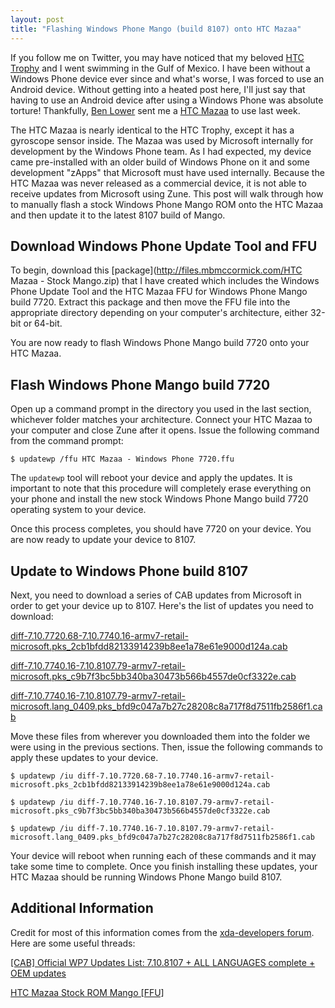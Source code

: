 ```yaml
---
layout: post
title: "Flashing Windows Phone Mango (build 8107) onto HTC Mazaa"
---
```


If you follow me on Twitter, you may have noticed that my beloved [HTC Trophy](http://www.htc.com/us/products/trophy-verizon/) and I went swimming in the Gulf of Mexico. I have been without a Windows Phone device ever since and what's worse, I was forced to use an Android device. Without getting into a heated post here, I'll just say that having to use an Android device after using a Windows Phone was absolute torture! Thankfully, [Ben Lower](http://twitter.com/benlower) sent me a [HTC Mazaa](http://www.xda-developers.com/windows-mobile/xda-developers-exclusive-first-leaked-pics-of-htc-mazaa/) to use last week.

The HTC Mazaa is nearly identical to the HTC Trophy, except it has a gyroscope sensor inside. The Mazaa was used by Microsoft internally for development by the Windows Phone team. As I had expected, my device came pre-installed with an older build of Windows Phone on it and some development "zApps" that Microsoft must have used internally. Because the HTC Mazaa was never released as a commercial device, it is not able to receive updates from Microsoft using Zune. This post will walk through how to manually flash a stock Windows Phone Mango ROM onto the HTC Mazaa and then update it to the latest 8107 build of Mango.

## Download Windows Phone Update Tool and FFU

To begin, download this [package](http://files.mbmccormick.com/HTC Mazaa - Stock Mango.zip) that I have created which includes the Windows Phone Update Tool and the HTC Mazaa FFU for Windows Phone Mango build 7720\. Extract this package and then move the FFU file into the appropriate directory depending on your computer's architecture, either 32-bit or 64-bit.

You are now ready to flash Windows Phone Mango build 7720 onto your HTC Mazaa.

## Flash Windows Phone Mango build 7720

Open up a command prompt in the directory you used in the last section, whichever folder matches your architecture. Connect your HTC Mazaa to your computer and close Zune after it opens. Issue the following command from the command prompt:

`$ updatewp /ffu HTC Mazaa - Windows Phone 7720.ffu`

The `updatewp` tool will reboot your device and apply the updates. It is important to note that this procedure will completely erase everything on your phone and install the new stock Windows Phone Mango build 7720 operating system to your device.

Once this process completes, you should have 7720 on your device. You are now ready to update your device to 8107.

## Update to Windows Phone build 8107

Next, you need to download a series of CAB updates from Microsoft in order to get your device up to 8107. Here's the list of updates you need to download:

[diff-7.10.7720.68-7.10.7740.16-armv7-retail-microsoft.pks_2cb1bfdd82133914239b8ee1a78e61e9000d124a.cab](http://download.windowsupdate.com/msdownload/update/software/dflt/2011/10/diff-7.10.7720.68-7.10.7740.16-armv7-retail-microsoft.pks_2cb1bfdd82133914239b8ee1a78e61e9000d124a.cab)

[diff-7.10.7740.16-7.10.8107.79-armv7-retail-microsoft.pks_c9b7f3bc5bb340ba30473b566b4557de0cf3322e.cab](http://download.windowsupdate.com/msdownload/update/software/dflt/2011/12/diff-7.10.7740.16-7.10.8107.79-armv7-retail-microsoft.pks_c9b7f3bc5bb340ba30473b566b4557de0cf3322e.cab)

[diff-7.10.7740.16-7.10.8107.79-armv7-retail-microsoft.lang_0409.pks_bfd9c047a7b27c28208c8a717f8d7511fb2586f1.cab](http://download.windowsupdate.com/msdownload/update/software/dflt/2011/12/diff-7.10.7740.16-7.10.8107.79-armv7-retail-microsoft.lang_0409.pks_bfd9c047a7b27c28208c8a717f8d7511fb2586f1.cab)

Move these files from wherever you downloaded them into the folder we were using in the previous sections. Then, issue the following commands to apply these updates to your device.

`$ updatewp /iu diff-7.10.7720.68-7.10.7740.16-armv7-retail-microsoft.pks_2cb1bfdd82133914239b8ee1a78e61e9000d124a.cab`

`$ updatewp /iu diff-7.10.7740.16-7.10.8107.79-armv7-retail-microsoft.pks_c9b7f3bc5bb340ba30473b566b4557de0cf3322e.cab`

`$ updatewp /iu diff-7.10.7740.16-7.10.8107.79-armv7-retail-microsoft.lang_0409.pks_bfd9c047a7b27c28208c8a717f8d7511fb2586f1.cab`

Your device will reboot when running each of these commands and it may take some time to complete. Once you finish installing these updates, your HTC Mazaa should be running Windows Phone Mango build 8107.


## Additional Information

Credit for most of this information comes from the [xda-developers forum](http://forum.xda-developers.com). Here are some useful threads:

[[CAB] Official WP7 Updates List: 7.10.8107 + ALL LANGUAGES complete + OEM updates](http://forum.xda-developers.com/showthread.php?t=1306415)

[HTC Mazaa Stock ROM Mango [FFU]](http://forum.xda-developers.com/showthread.php?t=1447231)
